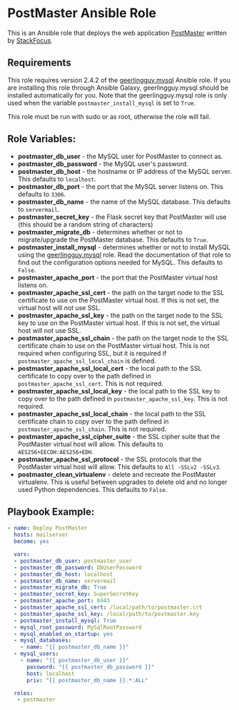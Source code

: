# PostMaster Ansible Role
This is an Ansible role that deploys the web application [PostMaster](https://github.com/StackFocus/PostMaster) written by [StackFocus](https://github.com/StackFocus).

## Requirements
This role requires version 2.4.2 of the [geerlingguy.mysql](https://github.com/geerlingguy/ansible-role-mysql) Ansible role.
If you are installing this role through Ansible Galaxy, geerlingguy.mysql should be installed automatically for you.
Note that the geerlingguy.mysql role is only used when the variable `postmaster_install_mysql` is set to `True`.

This role must be run with sudo or as root, otherwise the role will fail.

## Role Variables:
* **postmaster_db_user** - the MySQL user for PostMaster to connect as.
* **postmaster_db_password** - the MySQL user's password.
* **postmaster_db_host** - the hostname or IP address of the MySQL server. This defaults to `localhost`.
* **postmaster_db_port** - the port that the MySQL server listens on. This defaults to `3306`.
* **postmaster_db_name** - the name of the MySQL database. This defaults to `servermail`.
* **postmaster_secret_key** - the Flask secret key that PostMaster will use (this should be a random string of characters)
* **postmaster_migrate_db** - determines whether or not to migrate/upgrade the PostMaster database. This defaults to `True`.
* **postmaster_install_mysql** - determines whether or not to install MySQL using the [geerlingguy.mysql](https://github.com/geerlingguy/ansible-role-mysql) role.
Read the documentation of that role to find out the configuration options needed for MySQL. This defaults to `False`.
* **postmaster_apache_port** - the port that the PostMaster virtual host listens on.
* **postmaster_apache_ssl_cert** - the path on the target node to the SSL certificate to use on the PostMaster virtual host.
If this is not set, the virtual host will not use SSL.
* **postmaster_apache_ssl_key** - the path on the target node to the SSL key to use on the PostMaster virtual host.
If this is not set, the virtual host will not use SSL.
* **postmaster_apache_ssl_chain** - the path on the target node to the SSL certificate chain to use on the PostMaster virtual host.
This is not required when configuring SSL, but it is required if `postmaster_apache_ssl_local_chain` is defined.
* **postmaster_apache_ssl_local_cert** - the local path to the SSL certificate to copy over to the path defined in `postmaster_apache_ssl_cert`.
This is not required.
* **postmaster_apache_ssl_local_key** - the local path to the SSL key to copy over to the path defined in `postmaster_apache_ssl_key`.
This is not required.
* **postmaster_apache_ssl_local_chain** - the local path to the SSL certificate chain to copy over to the path defined in `postmaster_apache_ssl_chain`.
This is not required.
* **postmaster_apache_ssl_cipher_suite** - the SSL cipher suite that the PostMaster virtual host will allow. This defaults to `AES256+EECDH:AES256+EDH`.
* **postmaster_apache_ssl_protocol** - the SSL protocols that the PostMaster virtual host will allow. This defaults to `All -SSLv2 -SSLv3`.
* **postmaster_clean_virtualenv** - delete and recreate the PostMaster virtualenv. This is useful between upgrades to delete old and no longer used Python dependencies.
This defaults to `False`.

## Playbook Example:
```yaml
- name: Deploy PostMaster
  hosts: mailserver
  become: yes

  vars:
  - postmaster_db_user: postmaster_user
  - postmaster_db_password: DbUserPassword
  - postmaster_db_host: localhost
  - postmaster_db_name: servermail
  - postmaster_migrate_db: True
  - postmaster_secret_key: SuperSecretKey
  - postmaster_apache_port: 8443
  - postmaster_apache_ssl_cert: /local/path/to/postmaster.crt
  - postmaster_apache_ssl_key: /local/path/to/postmaster.key
  - postmaster_install_mysql: True
  - mysql_root_password: MySqlRootPassword
  - mysql_enabled_on_startup: yes
  - mysql_databases:
    - name: "{{ postmaster_db_name }}"
  - mysql_users:
    - name: "{{ postmaster_db_user }}"
      password: "{{ postmaster_db_password }}"
      host: localhost
      priv: "{{ postmaster_db_name }}.*:ALL"

  roles:
   - postmaster
```
